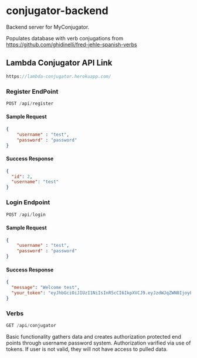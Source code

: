 # conjugator-backend

Backend server for MyConjugator.

Populates database with verb conjugations from 
https://github.com/ghidinelli/fred-jehle-spanish-verbs

## Lambda Conjugator API Link
```js
https://lambda-conjugator.herokuapp.com/
```
### Register EndPoint
```js
POST /api/register
```
#### Sample Request
```json
{
	"username" : "test",
	"password" : "password"
}
```
#### Success Response
```json
{
  "id": 2,
  "username": "test"
}
```

### Login Endpoint
```js
POST /api/login
```

#### Sample Request
```json
{
	"username" : "test",
	"password" : "password"
}
```
#### Success Response
```json
{
  "message": "Welcome test",
  "your_token": "eyJhbGciOiJIUzI1NiIsInR5cCI6IkpXVCJ9.eyJzdWJqZWN0IjoyLCJ1c2VybmFtZSI6InRlc3QiLCJpYXQiOjE1NjU5OTY5MjUsImV4cCI6MTU2NjA4MzMyNX0.XsiPj55EPmaWzgqUy4ayPEl1GkxH02AwZbsCdsPkvsk"
}
```

### Verbs
```js
GET /api/conjugator
```

Basic functionality gathers data and creates authorization protected end points through username password system. Authorization varified via use of tokens. If user is not valid, they will not have access to pulled data.